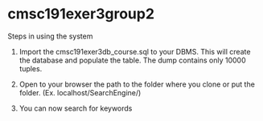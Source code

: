 # cmsc191exer3group2

Steps in using the system
1. Import the cmsc191exer3db_course.sql to your DBMS. This will create the database and populate the table. The dump contains only 10000 tuples.

2. Open to your browser the path to the folder where you clone or put the folder. (Ex. localhost/SearchEngine/)

3. You can now search for keywords